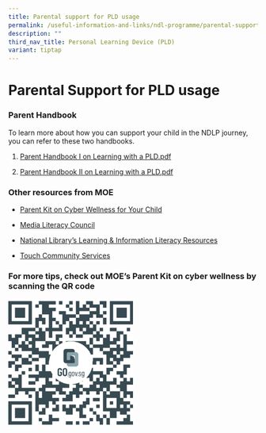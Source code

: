 ```yaml
---
title: Parental support for PLD usage
permalink: /useful-information-and-links/ndl-programme/parental-support-for-pld-usage/
description: ""
third_nav_title: Personal Learning Device (PLD)
variant: tiptap
---
```

<h1><strong>Parental Support for PLD usage</strong></h1>
<h3>Parent Handbook</h3>
<p>To learn more about how you can support your child in the NDLP journey,
you can refer to these two handbooks.</p>
<ol data-tight="true" class="tight">
<li>
<p><a href="/files/Parent Handbook I on Learning with a PLD.pdf" rel="noopener noreferrer nofollow" target="_blank">Parent Handbook I on Learning with a PLD.pdf</a>
</p>
</li>
<li>
<p><a href="/files/IP3___Parent_Handbook__II__2024_FINAL.pdf" rel="noopener noreferrer nofollow" target="_blank">Parent Handbook II on Learning with a PLD.pdf</a>
</p>
</li>
</ol>
<h3>Other resources from MOE</h3>
<ul>
<li>
<p><a href="https://go.gov.sg/moe-cyber-wellness" rel="noopener noreferrer nofollow" target="_blank">Parent Kit on Cyber Wellness for Your Child</a>
</p>
</li>
<li>
<p><a href="https://www.moe.gov.sg/programmes/cyber-wellness/" rel="noopener noreferrer nofollow" target="_blank">Media Literacy Council</a>&nbsp;</p>
</li>
<li>
<p><a href="https://sure.nlb.gov.sg/" rel="noopener noreferrer nofollow" target="_blank">National Library’s Learning &amp; Information Literacy Resources</a>
</p>
</li>
<li>
<p><a href="https://help123.sg/" rel="noopener noreferrer nofollow" target="_blank">Touch Community Services</a>
</p>
</li>
</ul>
<h3>For more tips, check out MOE’s Parent Kit&nbsp;on cyber wellness by scanning the QR code</h3>
<div class="isomer-image-wrapper">
<img style="width:50%" height="auto" width="100%" src="/images/MOE%20Parents%20Kit.png">
</div>
<p></p>